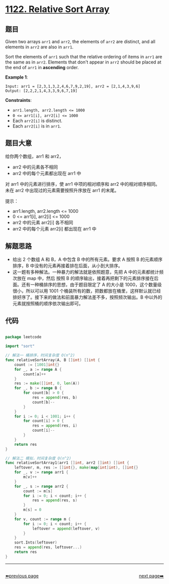 # [1122. Relative Sort Array](https://leetcode.com/problems/relative-sort-array/)


## 题目

Given two arrays `arr1` and `arr2`, the elements of `arr2` are distinct, and all elements in `arr2` are also in `arr1`.

Sort the elements of `arr1` such that the relative ordering of items in `arr1` are the same as in `arr2`. Elements that don't appear in `arr2` should be placed at the end of `arr1` in **ascending** order.

**Example 1**:

    Input: arr1 = [2,3,1,3,2,4,6,7,9,2,19], arr2 = [2,1,4,3,9,6]
    Output: [2,2,2,1,4,3,3,9,6,7,19]

**Constraints**:

- `arr1.length, arr2.length <= 1000`
- `0 <= arr1[i], arr2[i] <= 1000`
- Each `arr2[i]` is distinct.
- Each `arr2[i]` is in `arr1`.


## 题目大意


给你两个数组，arr1 和 arr2，

- arr2 中的元素各不相同
- arr2 中的每个元素都出现在 arr1 中

对 arr1 中的元素进行排序，使 arr1 中项的相对顺序和 arr2 中的相对顺序相同。未在 arr2 中出现过的元素需要按照升序放在 arr1 的末尾。

提示：

- arr1.length, arr2.length <= 1000
- 0 <= arr1[i], arr2[i] <= 1000
- arr2 中的元素 arr2[i] 各不相同
- arr2 中的每个元素 arr2[i] 都出现在 arr1 中



## 解题思路

- 给出 2 个数组 A 和 B，A 中包含 B 中的所有元素。要求 A 按照 B 的元素顺序排序，B 中没有的元素再接着排在后面，从小到大排序。
- 这一题有多种解法。一种暴力的解法就是依照题意，先把 A 中的元素都统计频次放在 map 中，然后 按照 B 的顺序输出，接着再把剩下的元素排序接在后面。还有一种桶排序的思想，由于题目限定了 A 的大小是 1000，这个数量级很小，所以可以用 1001 个桶装所有的数，把数都放在桶里，这样默认就已经排好序了。接下来的做法和前面暴力解法差不多，按照频次输出。B 中以外的元素就按照桶的顺序依次输出即可。


## 代码

```go

package leetcode

import "sort"

// 解法一 桶排序，时间复杂度 O(n^2)
func relativeSortArray(A, B []int) []int {
	count := [1001]int{}
	for _, a := range A {
		count[a]++
	}
	res := make([]int, 0, len(A))
	for _, b := range B {
		for count[b] > 0 {
			res = append(res, b)
			count[b]--
		}
	}
	for i := 0; i < 1001; i++ {
		for count[i] > 0 {
			res = append(res, i)
			count[i]--
		}
	}
	return res
}

// 解法二 模拟，时间复杂度 O(n^2)
func relativeSortArray1(arr1 []int, arr2 []int) []int {
	leftover, m, res := []int{}, make(map[int]int), []int{}
	for _, v := range arr1 {
		m[v]++
	}
	for _, s := range arr2 {
		count := m[s]
		for i := 0; i < count; i++ {
			res = append(res, s)
		}
		m[s] = 0
	}
	for v, count := range m {
		for i := 0; i < count; i++ {
			leftover = append(leftover, v)
		}
	}
	sort.Ints(leftover)
	res = append(res, leftover...)
	return res
}

```



----------------------------------------------
<div style="display: flex;justify-content: space-between;align-items: center;">
<p><a href="https://books.halfrost.com/leetcode/ChapterFour/1100~1199/1111.Maximum-Nesting-Depth-of-Two-Valid-Parentheses-Strings/">⬅️previous page</a></p>
<p><a href="https://books.halfrost.com/leetcode/ChapterFour/1100~1199/1123.Lowest-Common-Ancestor-of-Deepest-Leaves/">next page➡️</a></p>
</div>
